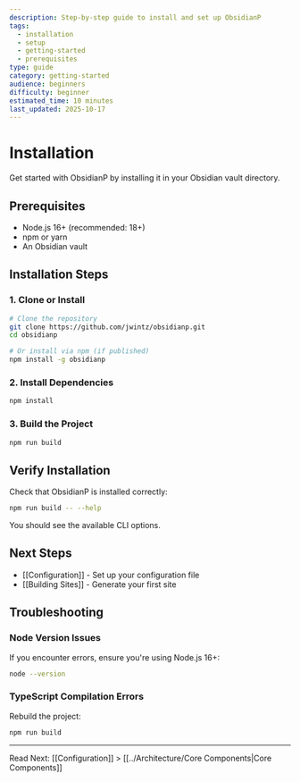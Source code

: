 ```yaml
---
description: Step-by-step guide to install and set up ObsidianP
tags:
  - installation
  - setup
  - getting-started
  - prerequisites
type: guide
category: getting-started
audience: beginners
difficulty: beginner
estimated_time: 10 minutes
last_updated: 2025-10-17
---
```


# Installation

Get started with ObsidianP by installing it in your Obsidian vault directory.

## Prerequisites

- Node.js 16+ (recommended: 18+)
- npm or yarn
- An Obsidian vault

## Installation Steps

### 1. Clone or Install

```bash
# Clone the repository
git clone https://github.com/jwintz/obsidianp.git
cd obsidianp

# Or install via npm (if published)
npm install -g obsidianp
```

### 2. Install Dependencies

```bash
npm install
```

### 3. Build the Project

```bash
npm run build
```

## Verify Installation

Check that ObsidianP is installed correctly:

```bash
npm run build -- --help
```

You should see the available CLI options.

## Next Steps

- [[Configuration]] - Set up your configuration file
- [[Building Sites]] - Generate your first site

## Troubleshooting

### Node Version Issues

If you encounter errors, ensure you're using Node.js 16+:

```bash
node --version
```

### TypeScript Compilation Errors

Rebuild the project:

```bash
npm run build
```

---

Read Next: [[Configuration]] > [[../Architecture/Core Components|Core Components]]
